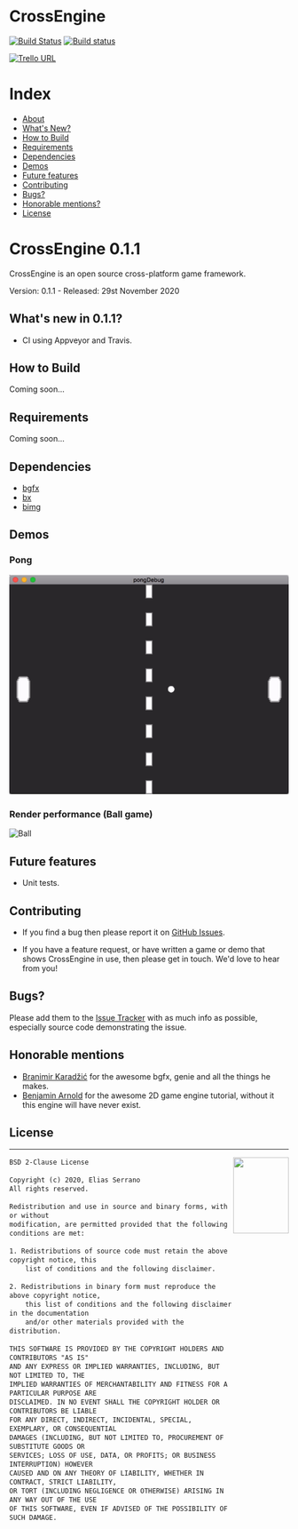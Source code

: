 CrossEngine
=======

[![Build Status](https://travis-ci.org/feserr/CrossEngine.svg?branch=master)](https://travis-ci.org/feserr/CrossEngine)
[![Build status](https://ci.appveyor.com/api/projects/status/y359d9y3o0oexe9r?svg=true)](https://ci.appveyor.com/project/feserr/crossengine)

[![Trello URL](https://img.shields.io/badge/trello-crossengine-green.svg?longCache=true&style=for-the-badge)](https://trello.com/b/TvCBM9QC)

# Index

- [About](#about)
- [What's New?](#whats-new)
- [How to Build](#how-to-build)
- [Requirements](#requirements)
- [Dependencies](#dependencies)
- [Demos](#demos)
- [Future features](#future)
- [Contributing](#contributing)
- [Bugs?](#bugs)
- [Honorable mentions?](#mentions)
- [License](#license)

<a name="about"></a>
# CrossEngine 0.1.1

CrossEngine is an open source cross-platform game framework.

Version: 0.1.1 - Released: 29st November 2020

<a name="whats-new"></a>
## What's new in 0.1.1?

* CI using Appveyor and Travis.

<a name="how-to-build"></a>
## How to Build

Coming soon...

<a name="requirements"></a>
## Requirements

Coming soon...

<a name="dependencies"></a>
## Dependencies

* [bgfx](https://github.com/bkaradzic/bgfx)
* [bx](https://github.com/bkaradzic/bx)
* [bimg](https://github.com/bkaradzic/bimg)

<a name="demos"></a>
## Demos

### Pong
![Pong](https://github.com/feserr/CrossEngine/raw/master/Pong/sample.gif)

### Render performance (Ball game)
![Ball](https://github.com/feserr/CrossEngine/raw/master/BallGame/sample.gif)

<a name="future"></a>
## Future features

* Unit tests.

<a name="contributing"></a>
## Contributing

- If you find a bug then please report it on [GitHub Issues][issues].

- If you have a feature request, or have written a game or demo that shows CrossEngine in use, then please get in touch. We'd love to hear from you!

<a name="bugs"></a>
## Bugs?

Please add them to the [Issue Tracker][issues] with as much info as possible, especially source code demonstrating the issue.

<a name="mentions"></a>
## Honorable mentions

* [Branimir Karadžić](https://github.com/bkaradzic) for the awesome bgfx, genie and all the things he makes.
* [Benjamin Arnold](https://github.com/Barnold1953) for the awesome 2D game engine tutorial, without it this engine will have never exist.

<a name="license"></a>
## License
-----------------------------------------------------------------------

<a href="http://opensource.org/licenses/BSD-2-Clause" target="_blank">
<img align="right" width="100" height="137"
 src="https://opensource.org/files/OSI_Approved_License.png">
</a>

	BSD 2-Clause License

	Copyright (c) 2020, Elias Serrano
	All rights reserved.

	Redistribution and use in source and binary forms, with or without
	modification, are permitted provided that the following conditions are met:

	1. Redistributions of source code must retain the above copyright notice, this
		list of conditions and the following disclaimer.

	2. Redistributions in binary form must reproduce the above copyright notice,
		this list of conditions and the following disclaimer in the documentation
		and/or other materials provided with the distribution.

	THIS SOFTWARE IS PROVIDED BY THE COPYRIGHT HOLDERS AND CONTRIBUTORS "AS IS"
	AND ANY EXPRESS OR IMPLIED WARRANTIES, INCLUDING, BUT NOT LIMITED TO, THE
	IMPLIED WARRANTIES OF MERCHANTABILITY AND FITNESS FOR A PARTICULAR PURPOSE ARE
	DISCLAIMED. IN NO EVENT SHALL THE COPYRIGHT HOLDER OR CONTRIBUTORS BE LIABLE
	FOR ANY DIRECT, INDIRECT, INCIDENTAL, SPECIAL, EXEMPLARY, OR CONSEQUENTIAL
	DAMAGES (INCLUDING, BUT NOT LIMITED TO, PROCUREMENT OF SUBSTITUTE GOODS OR
	SERVICES; LOSS OF USE, DATA, OR PROFITS; OR BUSINESS INTERRUPTION) HOWEVER
	CAUSED AND ON ANY THEORY OF LIABILITY, WHETHER IN CONTRACT, STRICT LIABILITY,
	OR TORT (INCLUDING NEGLIGENCE OR OTHERWISE) ARISING IN ANY WAY OUT OF THE USE
	OF THIS SOFTWARE, EVEN IF ADVISED OF THE POSSIBILITY OF SUCH DAMAGE.

[issues]: https://github.com/feserr/CrossEngine/issues
